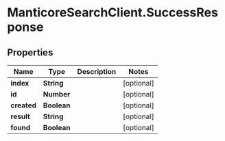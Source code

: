 # ManticoreSearchClient.SuccessResponse

## Properties

Name | Type | Description | Notes
------------ | ------------- | ------------- | -------------
**index** | **String** |  | [optional] 
**id** | **Number** |  | [optional] 
**created** | **Boolean** |  | [optional] 
**result** | **String** |  | [optional] 
**found** | **Boolean** |  | [optional] 


